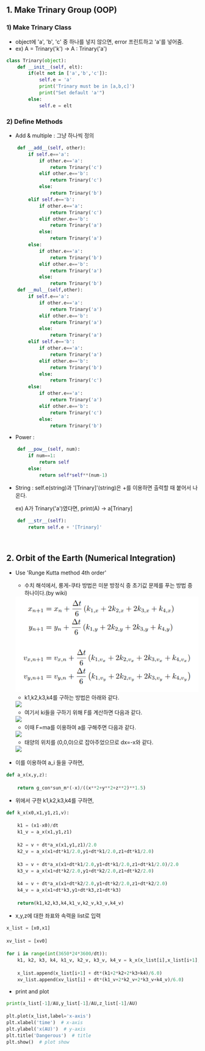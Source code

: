 ## 1.  Make Trinary Group (OOP)

### 1) Make Trinary Class
* object에 'a', 'b', 'c' 중 하나를 넣지 않으면, error 프린트하고 'a'를 넣어줌.
* ex) A = Trinary('k') → A : Trinary('a')
``` python
class Trinary(object):
    def __init__(self, elt):
        if(elt not in ['a','b','c']):
            self.e = 'a'
            print('Trinary must be in [a,b,c]')
            print("Set default 'a'")
        else:
            self.e = elt
```



### 2) Define Methods
* Add & multiple : 그냥 하나씩 정의

``` python
    def __add__(self, other):
        if self.e=='a':
            if other.e=='a':
                return Trinary('c')
            elif other.e=='b':
                return Trinary('c')
            else:
                return Trinary('b')
        elif self.e=='b':
            if other.e=='a':
                return Trinary('c')
            elif other.e=='b':
                return Trinary('a')
            else:
                return Trinary('a')
        else:
            if other.e=='a':
                return Trinary('b')
            elif other.e=='b':
                return Trinary('a')
            else:
                return Trinary('b')
    def __mul__(self,other):
        if self.e=='a':
            if other.e=='a':
                return Trinary('a')
            elif other.e=='b':
                return Trinary('a')
            else:
                return Trinary('a')
        elif self.e=='b':
            if other.e=='a':
                return Trinary('a')
            elif other.e=='b':
                return Trinary('b')
            else:
                return Trinary('c')
        else:
            if other.e=='a':
                return Trinary('a')
            elif other.e=='b':
                return Trinary('c')
            else:
                return Trinary('b')
```

* Power :
```python
    def __pow__(self, num):
        if num==1:
            return self
        else:
            return self*self**(num-1)
```
* String : self.e(string)과 '[Trinary]'(string)은 +를 이용하면 출력할 때 붙어서 나온다.

    ex) A가 Trinary('a')였다면, print(A) → a[Trinary]
```python
    def __str__(self):
        return self.e + '[Trinary]'
```

<br>

## 2. Orbit of the Earth (Numerical Integration)

* Use 'Runge Kutta method 4th order'
    * 수치 해석에서, 룽게-쿠타 방법은 미분 방정식 중 초기값 문제를 푸는 방법 중 하나이다.(by wiki)
    <img src="https://github.com/KayoungBan/CS/blob/master/Problem.3/rk1.PNG">
    
    * k1,k2,k3,k4를 구하는 방법은 아래와 같다.
    <img src="C:\Users\Bany\Documents\CS\Problem.3\rk5.png">

    * 여기서 ki들을 구하기 위해 F를 계산하면 다음과 같다.
    <img src="C:\Users\Bany\Documents\CS\Problem.3\rk2.png">

    * 이때 F=ma를 이용하여 a를 구해주면 다음과 같다.
    <img src="C:\Users\Bany\Documents\CS\Problem.3\rk3.png" width="70%" >    

    *  태양의 위치를 (0,0,0)으로 잡아주었으므로 dx=-x와 같다. 
    <img src="C:\Users\Bany\Documents\CS\Problem.3\rk4.png" width="70%">


* 이를 이용하여 a_i 들을 구하면,
```python
def a_x(x,y,z):
    
    return g_con*sun_m*(-x)/((x**2+y**2+z**2)**1.5)
```
* 위에서 구한 k1,k2,k3,k4를 구하면,
``` python
def k_x(x0,x1,y1,z1,v):
    
    k1 = (x1-x0)/dt
    k1_v = a_x(x1,y1,z1)
    
    k2 = v + dt*a_x(x1,y1,z1)/2.0
    k2_v = a_x(x1+dt*k1/2.0,y1+dt*k1/2.0,z1+dt*k1/2.0)
    
    k3 = v + dt*a_x(x1+dt*k1/2.0,y1+dt*k1/2.0,z1+dt*k1/2.0)/2.0
    k3_v = a_x(x1+dt*k2/2.0,y1+dt*k2/2.0,z1+dt*k2/2.0)
    
    k4 = v + dt*a_x(x1+dt*k2/2.0,y1+dt*k2/2.0,z1+dt*k2/2.0)
    k4_v = a_x(x1+dt*k3,y1+dt*k3,z1+dt*k3)
    
    return(k1,k2,k3,k4,k1_v,k2_v,k3_v,k4_v)
```
* x,y,z에 대한 좌표와 속력을 list로 입력

``` python
x_list = [x0,x1]

xv_list = [xv0]

for i in range(int(3650*24*3600/dt)):
    k1, k2, k3, k4, k1_v, k2_v, k3_v, k4_v = k_x(x_list[i],x_list[i+1],y_list[i+1],z_list[i+1], xv_list[i])

    x_list.append(x_list[i+1] + dt*(k1+2*k2+2*k3+k4)/6.0)
    xv_list.append(xv_list[i] + dt*(k1_v+2*k2_v+2*k3_v+k4_v)/6.0)    
```
* print and plot
``` python
print(x_list[-1]/AU,y_list[-1]/AU,z_list[-1]/AU)

plt.plot(x_list,label='x-axis')
plt.xlabel('time')  # x-axis
plt.ylabel('x(AU)')  # y-axis
plt.title('Dangerous')  # title
plt.show()  # plot show
```